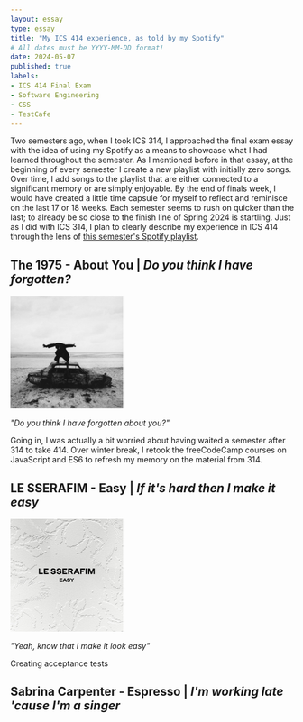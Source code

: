 ```yaml
---
layout: essay
type: essay
title: "My ICS 414 experience, as told by my Spotify"
# All dates must be YYYY-MM-DD format!
date: 2024-05-07
published: true
labels:
- ICS 414 Final Exam
- Software Engineering
- CSS
- TestCafe
---
```


Two semesters ago, when I took ICS 314, I approached the final exam essay with the idea of using my Spotify as a means to showcase what I had learned throughout the semester. As I mentioned before in that essay, at the beginning of every semester I create a new playlist with initially zero songs. Over time, I add songs to the playlist that are either connected to a significant memory or are simply enjoyable. By the end of finals week, I would have created a little time capsule for myself to reflect and reminisce on the last 17 or 18 weeks. Each semester seems to rush on quicker than the last; to already be so close to the finish line of Spring 2024 is startling. Just as I did with ICS 314, I plan to clearly describe my experience in ICS 414 through the lens of [this semester's Spotify playlist](https://open.spotify.com/playlist/0sXG4xCugakEbUZtkwqiaG?si=b6e7a1e741634bed).

## The 1975 - About You | _Do you think I have forgotten?_
<img src="../img/1975-bfiafl.jpg" class="float-start pe-3 pt-2" width="200px" alt="The 1975 - Being Funny in a Foreign Language album cover">

_"Do you think I have forgotten about you?"_

Going in, I was actually a bit worried about having waited a semester after  314 to take 414. Over winter break, I retook the freeCodeCamp courses on JavaScript and ES6 to refresh my memory on the material from 314. 

## LE SSERAFIM - Easy | _If it's hard then I make it easy_ 
<img src="../img/le-sserafim-easy.jpg" class="float-start pe-3 pt-2" width="200px" alt="LE SSERAFIM - Easy EP cover">

_"Yeah, know that I make it look easy"_

Creating acceptance tests

## Sabrina Carpenter - Espresso | _I'm working late 'cause I'm a singer_

